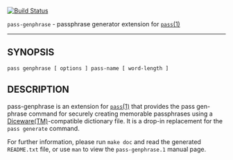 [![Build Status](https://travis-ci.org/congma/pass-genphrase.svg?branch=master)](https://travis-ci.org/congma/pass-genphrase)

`pass-genphrase` - passphrase generator extension for [`pass`(1)][pass]

----

## SYNOPSIS ##

```
pass genphrase [ options ] pass-name [ word-length ]
```

## DESCRIPTION ##

pass-genphrase is an extension for [`pass`(1)][pass] that provides the pass
gen- phrase command for securely  creating  memorable  passphrases  using  a
[Diceware(TM)][dw]-compatible dictionary file.  It is a drop-in replacement for
the `pass generate` command.

For further information, please run `make doc` and read the generated
`README.txt` file, or use `man` to view the `pass-genphrase.1` manual page.


[pass]: https://www.passwordstore.org/ "Password Store, the password manager"
[dw]: http://world.std.com/~reinhold/diceware.html "Diceware"
